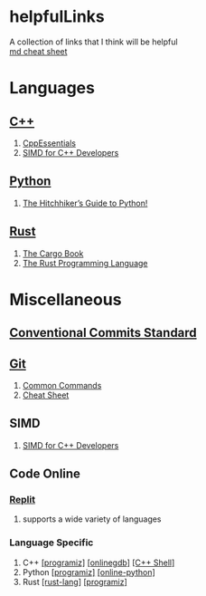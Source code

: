 # helpfulLinks
A collection of links that I think will be helpful <br>
[md cheat sheet](https://www.markdownguide.org/cheat-sheet/)

# Languages

## [C++](https://en.cppreference.com/)
1. [CppEssentials](http://www.pragsoft.com/books/CppEssentials.pdf)
2. [SIMD for C++ Developers](http://const.me/articles/simd/simd.pdf)

## [Python](https://docs.python.org/3/)
1. [The Hitchhiker’s Guide to Python!](https://docs.python-guide.org/)

## [Rust](https://doc.rust-lang.org/beta/std/index.html)
1. [The Cargo Book](https://doc.rust-lang.org/cargo/index.html)
2. [The Rust Programming Language](https://doc.rust-lang.org/book/)

# Miscellaneous
## [Conventional Commits Standard](https://www.conventionalcommits.org/en/v1.0.0/#specification)

## [Git](https://git-scm.com/doc)
1. [Common Commands](https://git-scm.com/docs)
2. [Cheat Sheet](https://training.github.com/downloads/github-git-cheat-sheet/)

## SIMD
1. [SIMD for C++ Developers](http://const.me/articles/simd/simd.pdf)

## Code Online
### [Replit](https://replit.com/~)
1. supports a wide variety of languages
### Language Specific
1. C++ [[programiz]](https://www.programiz.com/cpp-programming/online-compiler/) [[onlinegdb]](https://www.onlinegdb.com/online_c++_compiler) [[C++ Shell]](https://cpp.sh/)
2. Python [[programiz]](https://www.programiz.com/python-programming/online-compiler/) [[online-python]](https://www.online-python.com/)
3. Rust [[rust-lang]](https://play.rust-lang.org/?version=stable&mode=debug&edition=2021) [[programiz]](https://www.programiz.com/rust/online-compiler/)
